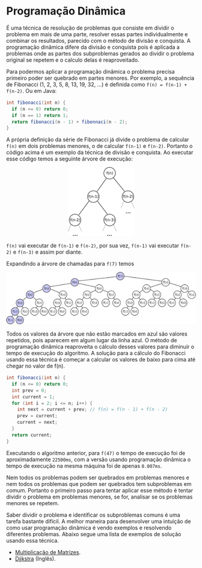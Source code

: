 # Programação Dinâmica

É uma técnica de resolução de problemas que consiste em dividir o problema em mais de uma parte, resolver essas partes individualmente e combinar os resultados, parecido com o método de divisão e conquista. A programação dinâmica difere da divisão e conquista pois é aplicada a problemas onde as partes dos subproblemas gerados ao dividir o problema original se repetem e o calculo delas é reaproveitado.

Para podermos aplicar a programação dinâmica o problema precisa primeiro poder ser quebrado em partes menores. Por exemplo, a sequência de Fibonacci (1, 2, 3, 5, 8, 13, 19, 32, ...) é definida como `f(n) = f(n-1) + f(n-2)`. Ou em Java:

```Java
int fibonacci(int n) {
  if (n <= 0) return 0;
  if (n == 1) return 1;
  return fibonacci(n - 1) + fibonnaci(n - 2);
}
```

A própria definição da série de Fibonacci já divide o problema de calcular `f(n)` em dois problemas menores, o de calcular `f(n-1)` e `f(n-2)`. Portanto o código acima é um exemplo da técnica de divisão e conquista. Ao executar esse código temos a seguinte árvore de execução:

<p align="center"><img src="imgs/fibonacci.png?raw=true" alt="Fibonacci Tree" title="Fibonacci Tree"></p>

`f(n)` vai executar de `f(n-1)` e `f(n-2)`, por sua vez, `f(n-1)` vai executar `f(n-2)` e `f(n-3)` e assim por diante.

Expandindo a árvore de chamadas para `f(7)` temos

<p align="center"><img src="imgs/fibonacci7.png?raw=true" alt="Expanded Fibonacci Tree for f(7)" title="Expanded Fibonacci Tree for f(7)"></p>

Todos os valores da árvore que não estão marcados em azul são valores repetidos, pois aparecem em algum lugar da linha azul. O método de programação dinâmica reaproveita o cálculo desses valores para diminuir o tempo de execução do algoritmo. A solução para a cálculo do Fibonacci usando essa técnica é começar a calcular os valores de baixo para cima até chegar no valor de f(n).

```Java
int fibonacci(int n) {
  if (n <= 0) return 0;
  int prev = 0;
  int current = 1;
  for (int i = 2; i <= n; i++) {
    int next = current + prev; // f(n) = f(n - 1) + f(n - 2)
    prev = current;
    current = next;
  }
  return current;
}
```
Executando o algoritmo anterior, para `f(47)` o tempo de execução foi de aproximadamente `22500ms`, com a versão usando programação dinâmica o tempo de execução na mesma máquina foi de apenas `0.007ms`.

Nem todos os problemas podem ser quebrados em problemas menores e nem todos os problemas que podem ser quebrados tem subproblemas em comum. Portanto o primeiro passo para tentar aplicar esse método é tentar dividir o problema em problemas menores, se for, analisar se os problemas menores se repetem.

Saber dividir o problema e identificar os subproblemas comuns é uma tarefa bastante difícil. A melhor maneira para desenvolver uma intuição de como usar programação dinâmica é vendo exemplos e resolvendo diferentes problemas. Abaixo segue uma lista de exemplos de solução usando essa técnica.

 * [Multiplicação de Matrizes](https://pt.wikipedia.org/wiki/Programa%C3%A7%C3%A3o_din%C3%A2mica#Exemplo_Multiplica.C3.A7.C3.A3o_de_Cadeia_de_Matrizes_.5B2.5D).
 * [Dijkstra](https://en.wikipedia.org/wiki/Dijkstra's_algorithm) (Inglês).
